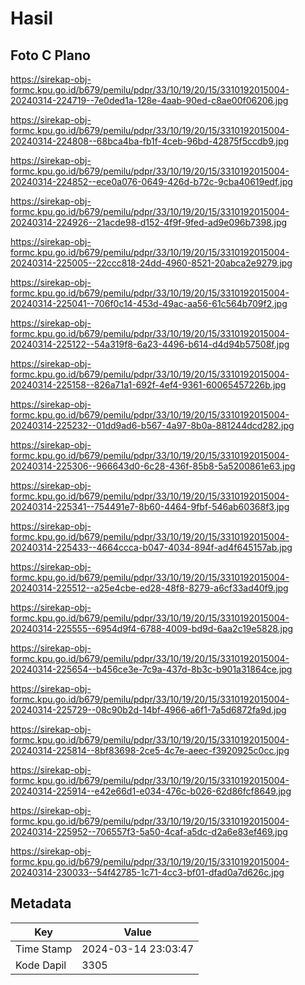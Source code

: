 # Hasil

## Foto C Plano

https://sirekap-obj-formc.kpu.go.id/b679/pemilu/pdpr/33/10/19/20/15/3310192015004-20240314-224719--7e0ded1a-128e-4aab-90ed-c8ae00f06206.jpg

https://sirekap-obj-formc.kpu.go.id/b679/pemilu/pdpr/33/10/19/20/15/3310192015004-20240314-224808--68bca4ba-fb1f-4ceb-96bd-42875f5ccdb9.jpg

https://sirekap-obj-formc.kpu.go.id/b679/pemilu/pdpr/33/10/19/20/15/3310192015004-20240314-224852--ece0a076-0649-426d-b72c-9cba40619edf.jpg

https://sirekap-obj-formc.kpu.go.id/b679/pemilu/pdpr/33/10/19/20/15/3310192015004-20240314-224926--21acde98-d152-4f9f-9fed-ad9e096b7398.jpg

https://sirekap-obj-formc.kpu.go.id/b679/pemilu/pdpr/33/10/19/20/15/3310192015004-20240314-225005--22ccc818-24dd-4960-8521-20abca2e9279.jpg

https://sirekap-obj-formc.kpu.go.id/b679/pemilu/pdpr/33/10/19/20/15/3310192015004-20240314-225041--706f0c14-453d-49ac-aa56-61c564b709f2.jpg

https://sirekap-obj-formc.kpu.go.id/b679/pemilu/pdpr/33/10/19/20/15/3310192015004-20240314-225122--54a319f8-6a23-4496-b614-d4d94b57508f.jpg

https://sirekap-obj-formc.kpu.go.id/b679/pemilu/pdpr/33/10/19/20/15/3310192015004-20240314-225158--826a71a1-692f-4ef4-9361-60065457226b.jpg

https://sirekap-obj-formc.kpu.go.id/b679/pemilu/pdpr/33/10/19/20/15/3310192015004-20240314-225232--01dd9ad6-b567-4a97-8b0a-881244dcd282.jpg

https://sirekap-obj-formc.kpu.go.id/b679/pemilu/pdpr/33/10/19/20/15/3310192015004-20240314-225306--966643d0-6c28-436f-85b8-5a5200861e63.jpg

https://sirekap-obj-formc.kpu.go.id/b679/pemilu/pdpr/33/10/19/20/15/3310192015004-20240314-225341--754491e7-8b60-4464-9fbf-546ab60368f3.jpg

https://sirekap-obj-formc.kpu.go.id/b679/pemilu/pdpr/33/10/19/20/15/3310192015004-20240314-225433--4664ccca-b047-4034-894f-ad4f645157ab.jpg

https://sirekap-obj-formc.kpu.go.id/b679/pemilu/pdpr/33/10/19/20/15/3310192015004-20240314-225512--a25e4cbe-ed28-48f8-8279-a6cf33ad40f9.jpg

https://sirekap-obj-formc.kpu.go.id/b679/pemilu/pdpr/33/10/19/20/15/3310192015004-20240314-225555--6954d9f4-6788-4009-bd9d-6aa2c19e5828.jpg

https://sirekap-obj-formc.kpu.go.id/b679/pemilu/pdpr/33/10/19/20/15/3310192015004-20240314-225654--b456ce3e-7c9a-437d-8b3c-b901a31864ce.jpg

https://sirekap-obj-formc.kpu.go.id/b679/pemilu/pdpr/33/10/19/20/15/3310192015004-20240314-225729--08c90b2d-14bf-4966-a6f1-7a5d6872fa9d.jpg

https://sirekap-obj-formc.kpu.go.id/b679/pemilu/pdpr/33/10/19/20/15/3310192015004-20240314-225814--8bf83698-2ce5-4c7e-aeec-f3920925c0cc.jpg

https://sirekap-obj-formc.kpu.go.id/b679/pemilu/pdpr/33/10/19/20/15/3310192015004-20240314-225914--e42e66d1-e034-476c-b026-62d86fcf8649.jpg

https://sirekap-obj-formc.kpu.go.id/b679/pemilu/pdpr/33/10/19/20/15/3310192015004-20240314-225952--706557f3-5a50-4caf-a5dc-d2a6e83ef469.jpg

https://sirekap-obj-formc.kpu.go.id/b679/pemilu/pdpr/33/10/19/20/15/3310192015004-20240314-230033--54f42785-1c71-4cc3-bf01-dfad0a7d626c.jpg


## Metadata

| Key        | Value               |
| ---------- | ------------------- |
| Time Stamp | 2024-03-14 23:03:47 |
| Kode Dapil | 3305                |



